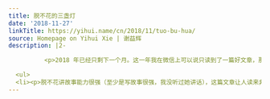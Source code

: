 ```yaml
---
title: 脱不花的三盏灯
date: '2018-11-27'
linkTitle: https://yihui.name/cn/2018/11/tuo-bu-hua/
source: Homepage on Yihui Xie | 谢益辉
description: |2-

          <p>2018 年已经只剩下一个月。这一年我在微信上可以说只读到了一篇好文章，那便是脱不花的自述《<a href="https://www.sohu.com/a/277056018_100002975">照亮我职业生涯的3盏灯——奥美大神、易筋经和大和尚</a>》。<a href="https://yihui.name/cn/2017/01/blog/">众所周知</a>，我已经两年多不听罗辑思维，我就不吃知识付费这一套，但这不妨碍我关注它的幕后 CEO。这篇文章的唯一不足就是作者粥左罗的啰嗦：他大可不必在文章之前狗头续貂劝读者多读几遍，在文章之后狗尾续貂再劝读者多读几遍，然后在文章里面还擅自<a href="https://yihui.name/cn/2018/11/moron-readers/">加粗描红</a>。拿掉这些狗头狗尾和加粗描红之后，这是一篇精华文章，我确实反复读了几遍。下面是一些零碎感想：</p>

  <ul>
  <li><p>脱不花讲故事能力很强（至少是写故事很强，我没听过她讲话），这篇文章让人读来非常顺畅。这可能跟方希对她的写作教导有关。另外，各位客
---
```

